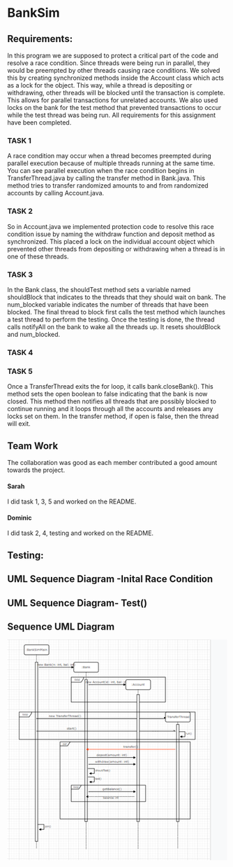 # BankSim

## Requirements:
In this program we are supposed to protect a critical part of the code and resolve a race condition. Since threads were being run in parallel, they would be preempted by other threads causing race conditions. We solved this by creating synchronized methods inside the Account class which acts as a lock for the object. This way, while a thread is depositing or withdrawing, other threads will be blocked until the transaction is complete. This allows for parallel transactions for unrelated accounts. We also used locks on the bank for the test method that prevented transactions to occur while the test thread was being run. All requirements for this assignment have been completed.


### TASK 1
A race condition may occur when a thread becomes preempted during parallel execution because of multiple threads running at the same time.
You can see parallel execution when the race condition begins in TransferThread.java by calling the transfer method in Bank.java.
This method tries to transfer randomized amounts to and from randomized accounts by calling Account.java.

### TASK 2

So in Account.java we implemented protection code to resolve this race condition issue by naming the withdraw function and deposit
method as synchronized. This placed a lock on the individual account object which prevented other threads from depositing or withdrawing when a thread is in one of these threads.

### TASK 3

In the Bank class, the shouldTest method sets a variable named shouldBlock that indicates to the threads that they should wait on bank. The num_blocked variable indicates the number of threads that have been blocked. The final thread to block first calls the test method which launches a test thread to perform the testing. Once the testing is done, the thread calls notifyAll on the bank to wake all the threads up. It resets shouldBlock and num_blocked.

### TASK 4


### TASK 5

Once a TransferThread exits the for loop, it calls bank.closeBank(). This method sets the open boolean to false indicating that the bank is now closed. This method then notifies all threads that are possibly blocked to continue running and it loops through all the accounts and releases any locks set on them. In the transfer method, if open is false, then the thread will exit.

## Team Work
The collaboration was good as each member contributed a good amount towards the project.

#### Sarah
I did task 1, 3, 5 and worked on the README.

#### Dominic 
I did task 2, 4, testing and worked on the README.

## Testing:

## UML Sequence Diagram -Inital Race Condition

## UML Sequence Diagram- Test() 


## Sequence UML Diagram

![](https://github.com/3296Spring2020/banksim-multithreading-02-noshin-taraska-team/blob/newBranch/lab5UML.PNG?raw=true)




